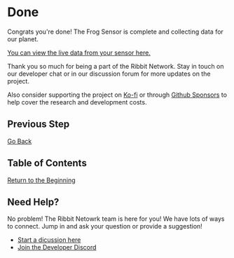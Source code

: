 # Done

Congrats you're done! The Frog Sensor is complete and collecting data for our planet.

[You can view the live data from your sensor here.](https://ribbit-network.herokuapp.com/)

Thank you so much for being a part of the Ribbit Network. Stay in touch on our developer chat or in our discussion forum for more updates on the project.

Also consider supporting the project on [Ko-fi](https://ko-fi.com/W7W14VTU8) or through [Github Sponsors](https://github.com/sponsors/keenanjohnson) to help cover the research and development costs.

## Previous Step
[Go Back](6-sensor-placement.md)

## Table of Contents
[Return to the Beginning](0-start-here.md)

## Need Help?
No problem! The Ribbit Netowrk team is here for you! We have lots of ways to connect. Jump in and ask your question or provide a suggestion!
* [Start a dicussion here](https://github.com/Ribbit-Network/ribbit-network-frog-sensor/discussions/new)
* [Join the Developer Discord](https://discord.gg/vq8PkDb2TC)